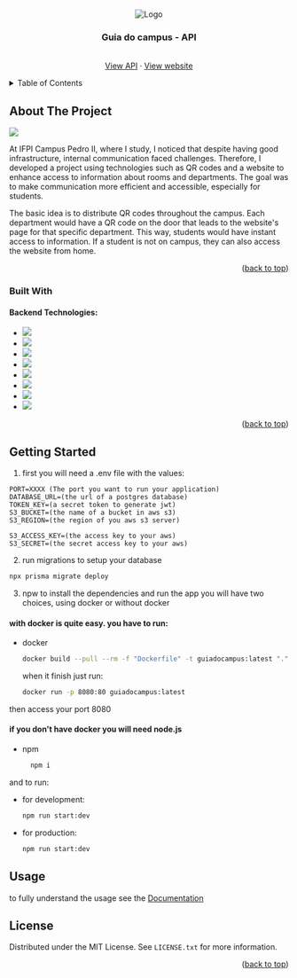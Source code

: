 
<a name="readme-top"></a>

<br />
<div align="center">
    <img src="https://live.staticflickr.com/65535/53415183739_0678a49b6d.jpg" alt="Logo">
  

  <h3 align="center">Guia do campus - API</h3>

  <p align="center">
    <br />
    <a href="https://guiadocampus-jln105qc.b4a.run">View API</a>
    ·
    <a href="https://guiadocampus.vercel.app/">View website</a>
  </p>
</div>



<!-- TABLE OF CONTENTS -->
<details>
  <summary>Table of Contents</summary>
  <ol>
    <li>
      <a href="#about-the-project">About The Project</a>
      <ul>
        <li><a href="#built-with">Built With</a></li>
      </ul>
    </li>
    <li>
      <a href="#getting-started">Getting Started</a>
      <ul>
        <li><a href="#prerequisites">Prerequisites</a></li>
        <li><a href="#installation">Installation</a></li>
      </ul>
    </li>
    <li><a href="#usage">Usage</a></li>
    <li><a href="#roadmap">Roadmap</a></li>
    <li><a href="#contributing">Contributing</a></li>
    <li><a href="#license">License</a></li>
    <li><a href="#contact">Contact</a></li>
    <li><a href="#acknowledgments">Acknowledgments</a></li>
  </ol>
</details>



<!-- ABOUT THE PROJECT -->
## About The Project

<img src="https://live.staticflickr.com/65535/53415030818_2398366cd4_z.jpg" />

At IFPI Campus Pedro II, where I study, I noticed that despite having good infrastructure, internal communication faced challenges. Therefore, I developed a project using technologies such as QR codes and a website to enhance access to information about rooms and departments. The goal was to make communication more efficient and accessible, especially for students.

The basic idea is to distribute QR codes throughout the campus. Each department would have a QR code on the door that leads to the website's page for that specific department. This way, students would have instant access to information. If a student is not on campus, they can also access the website from home.

<p align="right">(<a href="#readme-top">back to top</a>)</p>



### Built With

#### Backend Technologies: 

* <a href="https://nodejs.org/en">
    <img src="https://img.shields.io/badge/node.js-6DA55F?style=for-the-badge&logo=node.js&logoColor=white">
    </a>
* <a href="https://nestjs.com/">
    <img src="https://img.shields.io/badge/nestjs-%23E0234E.svg?style=for-the-badge&logo=nestjs&logoColor=white">
    </a>
* <a href="https://www.typescriptlang.org/">
    <img src="https://img.shields.io/badge/typescript-%23007ACC.svg?style=for-the-badge&logo=typescript&logoColor=white">
    </a>
* <a href="https://www.postgresql.org/">
    <img src="https://img.shields.io/badge/postgres-%23316192.svg?style=for-the-badge&logo=postgresql&logoColor=white">
    </a>
* <a href="https://www.prisma.io/">
    <img src="https://img.shields.io/badge/Prisma-3982CE?style=for-the-badge&logo=Prisma&logoColor=white">
    </a>
* <a href="https://aws.amazon.com">
    <img src="https://img.shields.io/badge/AWS-%23FF9900.svg?style=for-the-badge&logo=amazon-aws&logoColor=white">
    </a>
* <a href="https://www.docker.com/">
    <img src="https://img.shields.io/badge/docker-%230db7ed.svg?style=for-the-badge&logo=docker&logoColor=white">
    </a>
* <a href="https://swagger.io/">
    <img src="https://img.shields.io/badge/-Swagger-%23Clojure?style=for-the-badge&logo=swagger&logoColor=white">
    </a>

<p align="right">(<a href="#readme-top">back to top</a>)</p>



<!-- GETTING STARTED -->
## Getting Started
1. first you will need a .env file with the values:
```
PORT=XXXX (The port you want to run your application)
DATABASE_URL=(the url of a postgres database)
TOKEN_KEY=(a secret token to generate jwt)
S3_BUCKET=(the name of a bucket in aws s3)
S3_REGION=(the region of you aws s3 server)

S3_ACCESS_KEY=(the access key to your aws)
S3_SECRET=(the secret access key to your aws)
```
2. run migrations to setup your database
```sh
npx prisma migrate deploy
```
3. npw to install the dependencies and run the app you will have two choices, using docker or without docker

#### with docker is quite easy. you have to run:

* docker
    ```sh
    docker build --pull --rm -f "Dockerfile" -t guiadocampus:latest "."
    ```
    when it finish just run:
    ```sh
    docker run -p 8080:80 guiadocampus:latest
    ```
then access your port 8080

#### if you don't have docker you will need node.js
* npm
  ```sh
    npm i
  ```
and to run:

* for development:
    ```sh
    npm run start:dev
    ```

* for production:
    ```sh
    npm run start:dev
    ```


<!-- USAGE EXAMPLES -->
## Usage

to fully understand the usage see the [Documentation](https://guiadocampus-jln105qc.b4a.run/api)

<!-- LICENSE -->
## License

Distributed under the MIT License. See `LICENSE.txt` for more information.

<p align="right">(<a href="#readme-top">back to top</a>)</p>


